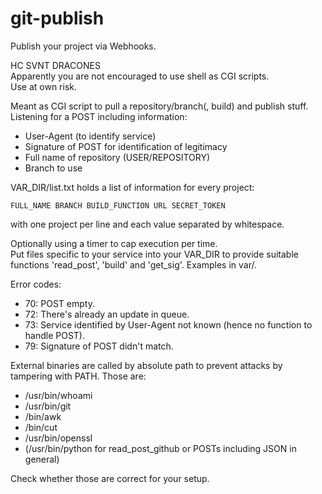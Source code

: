 # git-publish
Publish your project via Webhooks.

HC SVNT DRACONES  
Apparently you are not encouraged to use shell as CGI scripts.  
Use at own risk.  

Meant as CGI script to pull a repository/branch(, build) and publish stuff.  
Listening for a POST including information:
* User-Agent (to identify service)
* Signature of POST for identification of legitimacy
* Full name of repository (USER/REPOSITORY)
* Branch to use

VAR_DIR/list.txt holds a list of information for every project:  
```
FULL_NAME BRANCH BUILD_FUNCTION URL SECRET_TOKEN
```
with one project per line and each value separated by whitespace.

Optionally using a timer to cap execution per time.  
Put files specific to your service into your VAR_DIR to provide suitable
functions 'read_post', 'build' and 'get_sig'. Examples in var/.

Error codes:
* 70: POST empty.
* 72: There's already an update in queue.
* 73: Service identified by User-Agent not known
     (hence no function to handle POST).
* 79: Signature of POST didn't match.

External binaries are called by absolute path to prevent attacks by tampering
with PATH. Those are:

* /usr/bin/whoami
* /usr/bin/git
* /bin/awk
* /bin/cut
* /usr/bin/openssl
* (/usr/bin/python for read_post_github or POSTs including JSON in general)

Check whether those are correct for your setup.
